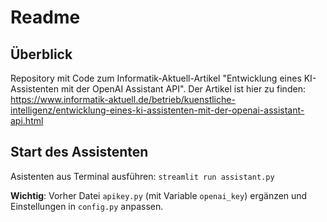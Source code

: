 # Readme

## Überblick 
Repository mit Code zum Informatik-Aktuell-Artikel "Entwicklung eines KI-Assistenten mit der OpenAI Assistant API". Der Artikel ist hier zu finden: https://www.informatik-aktuell.de/betrieb/kuenstliche-intelligenz/entwicklung-eines-ki-assistenten-mit-der-openai-assistant-api.html

## Start des Assistenten
Asistenten aus Terminal ausführen:
`
streamlit run assistant.py
`

**Wichtig**: Vorher Datei `apikey.py` (mit Variable `openai_key`) ergänzen und Einstellungen in `config.py` anpassen.